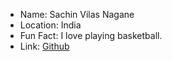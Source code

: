 - Name: Sachin Vilas Nagane
- Location: India
- Fun Fact: I love playing basketball.
- Link: [Github](https://github.com/SAchu47)